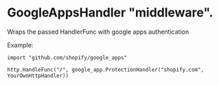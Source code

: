 # GoogleAppsHandler "middleware". 

Wraps the passed HandlerFunc with google apps authentication
 
Example: 

    import "github.com/shopify/google_apps"

    http.HandleFunc("/", google_app.ProtectionHandler("shopify.com", YourOwnHttpHandler))
